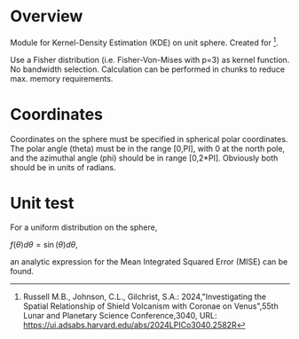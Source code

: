 # Overview
Module for Kernel-Density Estimation (KDE) on unit sphere. Created for [^1].

Use a Fisher distribution (i.e. Fisher-Von-Mises with p=3) as kernel function. No bandwidth selection. Calculation can be performed
in chunks to reduce max. memory requirements. 

# Coordinates

Coordinates on the sphere must be specified in spherical polar coordinates. The polar angle (theta) must be in the range [0,PI], with
0 at the north pole, and the azimuthal angle (phi) should be in range [0,2*PI]. Obviously both should be in units of radians. 

# Unit test

For a uniform distribution on the sphere, 

$f(\theta)d\theta = \sin(\theta)d\theta$, 

an analytic expression for the Mean Integrated Squared Error (MISE) can be found. 


[^1]: Russell M.B., Johnson, C.L., Gilchrist, S.A.: 2024,"Investigating the Spatial Relationship of Shield Volcanism with Coronae on Venus",55th Lunar and Planetary Science Conference,3040,
      URL: https://ui.adsabs.harvard.edu/abs/2024LPICo3040.2582R
